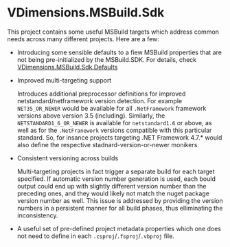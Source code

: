 # VDimensions.MSBuild.Sdk

This project contains some useful MSBuild targets which address common needs across many different projects. Here are a few:

* Introducing some sensible defaults to a fiew MSBuild properties that are not being pre-initialized by the MSBuild.SDK. For details, check [VDimensions.MSBuild.Sdk.Defaults](src/Defaults/readme.md)

* Improved multi-targeting support  

  Introduces additional preprocessor definitions for improved netstandard/netframework version detection. For example `NET35_OR_NEWER` would be available for all `.NetFramework` framework versions above version 3.5 (including). Similarly, the `NETSTANDARD1_6_OR_NEWER` is available for `netstandard1.6` or above, as well as for the `.NetFranework` versions compatible with this particular standard. So, for insance projects targeting .NET Framework 4.7.* would also define the respective stadnard-version-or-newer monikers.


* Consistent versioning across builds  

  Multi-targeting projects in fact trigger a separate build for each target specified. If automatic version number generation is used, each bould output could end up with slightly different version number than the preceding ones, and they would likely not match the nuget package version number as well. This issue is addressed by providing the version numbers in a persistent manner for all build phases, thus elliminating the inconsistency.


* A useful set of pre-defined project metadata properties which one does not need to define in each `.csproj`/`.fsproj`/`.vbproj` file.

